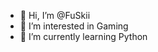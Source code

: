 - 👋 Hi, I’m @FuSkii
- 👀 I’m interested in Gaming 
- 🌱 I’m currently learning Python

<!---
FuSkii/FuSkii is a ✨ special ✨ repository because its `README.md` (this file) appears on your GitHub profile.
You can click the Preview link to take a look at your changes.
--->
